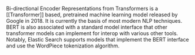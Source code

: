 Bi-directional Encoder Representations from Transformers is a  [[Transformer]] based, pretrained machine learning model released by Google in 2018. It is currently the basis of most modern NLP techniques. BERT is also associated with a standard model interface that other transformer models can implement for interop with various other tools. Notably, Elastic Search supports models that implement the BERT interface and use the WordPiece tokenization algorithm.